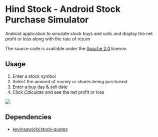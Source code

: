 # Hind Stock - Android Stock Purchase Simulator

Android application to simulate stock buys and sells and display the net profit
or loss along with the rate of return

The source code is available under the [Apache 2.0](http://www.apache.org/licenses/LICENSE-2.0.html)
license.

## Usage

1. Enter a stock symbol
2. Select the amount of money or shares being purchased
3. Enter a buy day & sell date
4. Click *Calculate* and see the net profit or loss

![](http://img.skitch.com/20120401-nx1a3975yr4nctqf8ea9puwkx4.png)

## Dependencies

* [kevinsawicki/stock-quotes](https://github.com/kevinsawicki/stock-quotes)

